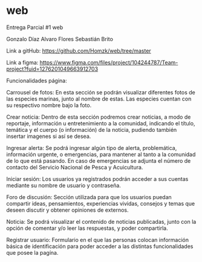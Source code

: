 # web
Entrega Parcial #1 web

Gonzalo Díaz
Alvaro Flores
Sebastián Brito

Link a gitHub: https://github.com/Homzk/web/tree/master

Link a figma: https://www.figma.com/files/project/104244787/Team-project?fuid=1276201049663912703


Funcionalidades página:

Carrousel de fotos: En esta sección se podrán visualizar diferentes fotos de las especies marinas, junto al nombre de estas. Las especies cuentan con su respectivo nombre bajo la foto.

Crear noticia: Dentro de esta sección podremos crear noticias, a modo de reportaje, información u entretenimiento a la comunidad, indicando el título, temática y el cuerpo (o información) de la noticia, pudiendo también insertar imagenes si así se desea.

Ingresar alerta: Se podrá ingresar algún tipo de alerta, problemática, información urgente, o emergencias, para mantener al tanto a la comunidad de lo que está pasando. En caso de emergencias se adjunta el número de contacto del Servicio Nacional de Pesca y Acuicultura.

Iniciar sesión: Los usuarios ya registrados podrán acceder a sus cuentas mediante su nombre de usuario y contraseña.

Foro de discusión: Sección utilizada para que los usuarios puedan compartir ideas, pensamientos, experiencias vividas, consejos y temas que deseen discutir y obtener opiniones de externos.

Noticia: Se podrá visualizar el contenido de noticias publicadas, junto con la opción de comentar y/o leer las respuestas, y poder compartirla.

Registrar usuario: Formulario en el que las personas colocan información básica de identificación para poder acceder a las distintas funcionalidades que posee la pagína.
